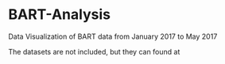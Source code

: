 # BART-Analysis

Data Visualization of BART data from January 2017 to May 2017

The datasets are not included, but they can found at 
